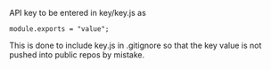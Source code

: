 API key to be entered in key/key.js as

` module.exports = "value"; `

This is done to include key.js in .gitignore so that the key value is not pushed into public repos by mistake.
